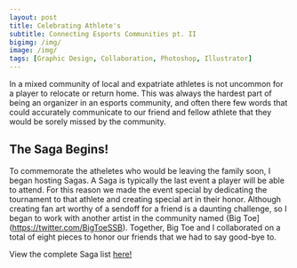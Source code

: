 ```yaml
---
layout: post
title: Celebrating Athlete's
subtitle: Connecting Esports Communities pt. II
bigimg: /img/
image: /img/
tags: [Graphic Design, Collaboration, Photoshop, Illustrator]
---
```

In a mixed community of local and expatriate athletes is not uncommon for a player to relocate or return home.
This was always the hardest part of being an organizer in an esports community, and often there few words that could accurately communicate to our friend and fellow athlete that they would be sorely missed by the community. 

## The Saga Begins!
To commemorate the atheletes who would be leaving the family soon, I began hosting Sagas. A Saga is typically the last event a player will be able to attend. For this reason we made the event special by dedicating the tournament to that athlete and creating special art in their honor. Although creating fan art worthy of a sendoff for a friend is a daunting challenge, so I began to work with another artist in the community named {Big Toe](https://twitter.com/BigToeSSB). Together, Big Toe and I collaborated on a total of eight pieces to honor our friends that we had to say good-bye to.

View the complete Saga list [here!](https://imgur.com/a/DVjYQhS)
